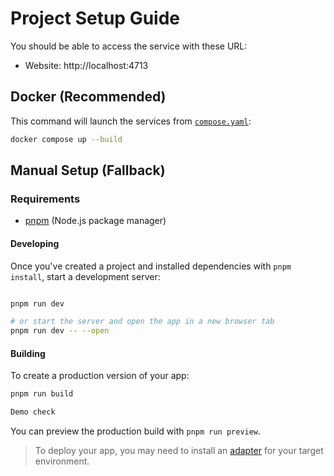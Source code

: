 # Project Setup Guide

You should be able to access the service with these URL:

- Website: http://localhost:4713

## Docker (Recommended)

This command will launch the services from [`compose.yaml`](`/compose.yaml`):

```bash
docker compose up --build
```

## Manual Setup (Fallback)

### Requirements

- [pnpm](https://github.com/pnpm/pnpm) (Node.js package manager)

#### Developing

Once you've created a project and installed dependencies  with `pnpm install`,
start a development server:

```bash

pnpm run dev

# or start the server and open the app in a new browser tab
pnpm run dev -- --open
```

#### Building

To create a production version of your app:

```bash
pnpm run build

Demo check
```

You can preview the production build with `pnpm run preview`.

> To deploy your app, you may need to install an
> [adapter](https://svelte.dev/docs/kit/adapters) for your target environment.
